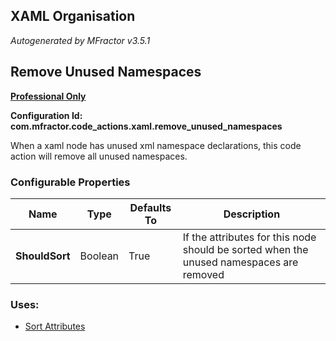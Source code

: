 ## XAML Organisation
*Autogenerated by MFractor v3.5.1*
## Remove Unused Namespaces

**[Professional Only](https://www.mfractor.com/buy?utm_source=docs&utm_medium=professional_only)**

**Configuration Id: com.mfractor.code_actions.xaml.remove_unused_namespaces**

When a xaml node has unused xml namespace declarations, this code action will remove all unused namespaces.


### Configurable Properties

| Name | Type | Defaults To | Description |
|------|------|-------------|-------------|
| **ShouldSort** | Boolean | True | If the attributes for this node should be sorted when the unused namespaces are removed |

### Uses:

 * [Sort Attributes](/code-generation/xml.md#sort-attributes)


